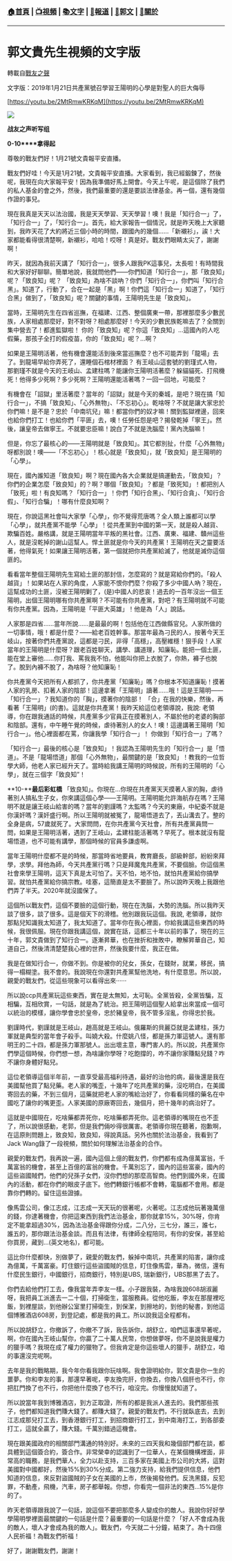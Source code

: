 ###  [:house:首頁](https://github.com/ourhimalayas/home) | [:tv:視頻](https://github.com/ourhimalayas/videos) | [:books:文字](https://github.com/ourhimalayas/txt) | [:newspaper:報道](https://github.com/ourhimalayas/news) | [:eagle:郭文](https://github.com/ourhimalayas/guomedia) | [:pray:關於](https://github.com/ourhimalayas/home/tree/master/about)
---
# 郭文貴先生視頻的文字版
轉載自[戰友之聲](http://littleantvoice.blogspot.com)

文字版：2019年1月21日共產黨號召學習王陽明的心學是對聖人的巨大侮辱
  

[https://youtu.be/2MtRmwKRKqM](https://youtu.be/2MtRmwKRKqM)

[![](https://1.bp.blogspot.com/-jup0ZMzQ-3s/XEgGQWyO4aI/AAAAAAAABV8/PNoTosdUD58s6l5c0GS4PO70V_L2W3yHwCLcBGAs/s400/111.PNG)](https://1.bp.blogspot.com/-jup0ZMzQ-3s/XEgGQWyO4aI/AAAAAAAABV8/PNoTosdUD58s6l5c0GS4PO70V_L2W3yHwCLcBGAs/s1600/111.PNG)

**战友之声听写组**
  

**0-10****拿得起**
  

尊敬的戰友們好！1月21號文貴報平安直播。
  

戰友們好哇！今天是1月21號，文貴報平安直播。大家看到，我已經鍛鍊了，然後呢，我現在向大家報平安！因為我準備好馬上開會。今天上午呢，是這個除了我們的私人基金的會之外，然後，我們最重要的還是要談法律基金。再一個，還有幾個作證的事兒。
  

現在我真是天天以法治國，我是天天學習、天天學習！噢！我是「知行合一」了，「知行合一」了，「知行合一」。首先，給大家報告一個情況，就是昨天晚上大家聽到，我昨天花了大約將近三個小時的時間，跟國內的幾個……「新襯衫」，誒！大家都能看得很清楚啊，新襯衫，哈哈！哎呀！真是好。戰友們眼睛太尖了，謝謝啊！
  

昨天，就因為我前天講了「知行合一」，很多人跟我PK這事兒，太長啦！有時間我和大家好好聊聊。簡單地說，我就問他們——你們知道「知行合一」，那「致良知」呢？「致良知」呢？ 「致良知」為啥不談吶？你們「知行合一」，你們叫「知行合黑」。知道了，行動了，合在一起是「黑」啊！你們這「知行合一」知道了，「知行合黑」做到了，「致良知」呢？關鍵的事情，王陽明先生是「致良知」。
  

當時，王陽明先生在四省巡撫，在福建、江西、整個廣東一帶，那裡那麼多少數民族，人家相處那麼好，對不對呀？相處那麼好！今天的少數民族乾嘛去了？全關到集中營去了！都進監獄啦！ 你的「致良知」呢？你這「致良知」…這國內的人吃假藥，那孩子全打的假疫苗，你的「致良知」呢？…啊？
  

如果是王陽明活著，他有機會還能活到後來當巡撫麼？也不可能弄到「龍場」去了。到龍場早給你弄死了，還睡個石棺材裡面？ 有王岐山這套號的劉瑾式人物，那劉瑾不就是今天的王岐山、孟建柱嗎？能讓你王陽明活著麼？躲貓貓死、打飛機死！他得多少死啊？多少死啊？王陽明還能活著嗎？一回一回地，可能麼？
  

有機會在「詔獄」里活著麼？當年的「詔獄」就是今天的秦城，是吧？現在搞「知行合一」，不搞「致良知」、「心外無物」、「不忘初心」。乾啥呀？不就是讓大家忠於你們嘛！是不是？忠於「中南坑兒」嘛！都當你們的奴才嘛！關到監獄裡邊，回來也給你們打工！也給你們「平匪」去，噢！任勞任怨是吧？揭發乾掉「寧王」。然後，讓皇帝去做寧王。不就要忠臣嘛！說白了不就是洗腦麼！黨內洗腦嘛！
  

但是，你忘了最核心的——王陽明就是「致良知」。其它都別扯，什麼「心外無物」呀都別說！噢——「不忘初心」！核心就是「致良知」，就「致良知」是王陽明的「心學」。
  

現在，國內誰知道「致良知」啊？現在國內各大企業就是搞運動去，「致良知」？你們的企業怎麼「致良知」的？啊？哪個「致良知」？都是「致死知」！都把別人「致死」啦！有良知嗎？「知行合一」！你們「知行合黑」、「知行合貪」、「知行合假」、「知行合騙」！哪有什麼良知啊？
  

現在，你說這黑社會叫大家學「心學」，你不覺得荒唐嗎？全人類上誰都可以學「心學」，就共產黨不能學「心學」！從共產黨到中國的第一天，就是殺人越貨、欺騙百姓。嚴格講，就是王陽明當年平叛的黑社會。江西、廣東、福建、贛州這些人，就是沒乾掉的謝山這幫人。悍土匪就是你今天的共產黨！王陽明在天之靈要活著，他得氣死！如果讓王陽明活著，第一個就把你共產黨給滅了，他就是滅你這個匪的。
  

看看當年整個王陽明先生寫給土匪的那封信，怎麼寫的？就是寫給你們的。「殺人越貨」！如果站在人家的角度，人家能不恨你們麼？你殺了多少中國人吶？現在，這幫成功的土匪，沒被王陽明剿了，(是)中國人的悲哀！過去的一百年沒出一個王陽明，出個王陽明哪有你共產黨啊？不可能有你共產黨，對吧？有王陽明就不可能有你共產黨。因為，王陽明是「平匪大英雄」！他是為「人」說話。
  

人家那是四省……當年所說……是最最的啊！包括他在江西做縣官兒。人家所做的一切事情，哦！都是什麼？——給老百姓幹事。那當年最為刁民的人，按著今天王岐山，按著你們共產黨說，這都是刁民，非得「高穩」，高壓維穩！狠手段！人家當年的王陽明是什麼呀？跟老百姓聊天，講學、講道理，知廉恥。能把一個土匪，能在堂上審他……你打我、罵我我不怕，他能叫你把上衣脫了，你熱，褲子也脫了。脫到內褲不脫了，為啥呀？他知廉恥！
  

你共產黨今天把所有人都抓了，你共產黨「知廉恥」嗎？你根本不知道廉恥！摸著人家的乳房、扣著人家的陰部！這邊拿著「王陽明」讀著……哦！這是王陽明——「知行合一」？我知道你的「胸」，摸著你的陰部！ 「合」在我的快樂，然後，再看著「王陽明」(的書)。這就是你共產黨！我昨天給這位老領導說，我說: 老領導，你在跟我通話的時候，共產黨多少官員正在摸著別人，不屬於他的老婆的胸部和陰部。還有，中午睡午覺的時候，虐待著別人的女人！噢！這邊講著王陽明「知行合一」。他心裡面都在罵，你讓我學「知行合一」！ 你做到「知行合一」了嗎？
  

「知行合一」最後的核心是「致良知」！我認為王陽明先生的「知行合一」是「悟道」。不是「龍場悟道」那個「心外無物」，最關鍵的是「致良知」！教我的一位哲學大師，他老人家已經升天了。當時給我講王陽明的時候說，所有的王陽明的「心學」，就在三個字「致良知”！
  

**10-****最后彩虹橋**
「致良知」。你現在…你現在共產黨天天摸著人家的胸，虐待著別人搞私生子女，你來講這個心學——王陽明。王陽明能允許海航存在嗎？王陽明不就是讓王岐山給害的嗎？當年的劉謹嗎？太監嗎？今天的東廠，中紀委不就是你漢奸嗎？漢奸盛行啊。所以王陽明就被冤了，龍場悟道去了，丟山溝去了。整的全身是病，57歲就死了。大家問問，在你共產黨今天社會，所有共產黨員問一問，如果是王陽明活著，遇到了王岐山，孟建柱能活著嗎？早死了。根本就沒有龍場悟道，也不可能有講學，那個時候的官員多謙虛啊。  
  

當年王陽明什麼都不是的時候，那當時省地要員，教育廳長，部級幹部，紛紛來拜學，求學。拜他為師，今天共產黨行嗎？只是拜魔鬼共產黨，不要個臉。你這個黑社會來學王陽明，這天下真是太可怕了。天不怕，地不怕，就怕共產黨給你搞學習。就怕共產黨給你搞宗教。哇塞，這簡直是太不要臉了。所以說昨天晚上我跟他們弄了半天。2020年就沒國保了。
  

這個所以戰友們，這個不要臉的這個行動，現在在洗腦，大勢的洗腦。所以我昨天談了很多，談了很多。這是個天下的滑稽。他別跟我玩這個。我說, 老領導，就你那點兒知識我太知道了，我太知道了。當年你在我心裡面，你給我講這些東西的時候，我很佩服。現在你跟我講這個，說實在話，這都三十年以前的事了，現在的三十年，郭文貴做到了知行合一。逐漸昇華，也在挫折和挫敗中，瞭解昇華自己，知道自己，然後清清楚楚我心裡的世界，然後我要什麼，我正在做。
  

我是在做知行合一，你做不到。你是被你的兒女，孫女，在錢財，就業，移民，搞得一榻糊塗。我不會的。我說現在你還對共產黨幫他洗地，有什麼意思。所以說，親愛的戰友們，從這些現象可以看得出來······
  

所以說ccp共產黨玩這些東西，實在是太無知，太可恥。全黨皆殺，全黨皆騙，互相騙，互相欣賞，一句話，就是為了統治。把王陽明這個聖人給拿出來當成一個可以統治的模樣，讓你學會忠於皇帝，忠於豬皇帝，我不管多淫亂，你得忠於我。
  

劉謹時代，劉謹就是王岐山，趙高就是王岐山。俄羅斯的貝麗亞就是孟建柱，孫力軍就是典型的當年會子殺手。叫嬈大殺。什麼姚八怪，都是孫力軍這號人。還有那明王的二十四，都是孫力軍那號人。出出壞主意，專門害人的。所以說，共產黨你們學這個時候，你們想一想，為啥讓你學呀？吃飽撐的，咋不讓你家賺點兒錢？咋不讓你身體好點兒。
  

這位老領導這個半年前，一直享受最高福利待遇，最好的治他的病，最後還是我在美國幫他買了點兒藥。老人家的嘴歪，十幾年了吃共產黨的藥，沒吃明白，在美國寄回去的藥，不到三個月，這藥就把老人家的嘴給治好了，你看看同樣的藥名在中國吃了讓你的嘴更歪。人家美國的原廠寄回去，幾個月，把十幾年的病治好了。
  

這就是中國現在，吃啥藥都弄死你，吃啥藥都弄死你。這老領導的嘴現在也不歪了，所以說很感動，老郭，但是我們倆吵得很厲害。老領導你現在聽著，抱歉啊，在這原則問題上，致良知，致良知，得說真話。另外也關於法治基金，我看到了Jack Wang錄了一段視頻，關於如何理解法治基金的合作。
  

親愛的戰友們，我再說一遍，國內這個上億的戰友們，你們都有成為億萬富翁，千萬富翁的機會，甚至上百億的富翁的機會。千萬別忘了，國內的這些富豪，國內的這些盜國賊們，他們的兒孫子女們，沒你們想的那麼高智商。他們到國外來，在國內的活動，都在你們的眼皮子底下。他們轉銀行帳都不會轉，電腦都不會用。都是靠你們轉的。留住這些證據。
  

像馬雲公司，像江志成，江志成一天天玩的很著呢，火著呢。江志成他玩著幾萬億的錢，你逮著機會，你把這東西到我們法治基金，那你就拿15%，30%呀，你肯定不能拿超過30%，因為法治基金得跟你分成，二八分，三七分，誰三，誰七，誰五的，那你跟法治基金談。而且有法律，有律師全程陪同，有你的安保，甚至給你買房，藏到…(英文地名)，都可能。
  

這比你什麼都快，別做夢了，親愛的戰友們，躲掉中南坑，共產黨的陷害，讓你成為億萬，千萬富豪。盯住銀行這些盜國賊的信息，盯住像馬雲，華為，微信，還有什麼民生銀行，中國銀行，招商銀行，特別是UBS, 瑞新銀行，UBS那黑了去了。
  

你們去給他們打工去，像我當年弄李友一樣。小子跟我裝，為啥我說608胡淑麗呀，我把員工派進去一二十個，打掃衛生，當服務員。從他吃飯，李友在那屋裡吃飯，到裡屋談，到他辦公室里打掃衛生，到保潔，到擦地的，到他的秘書，到他這個博雅酒店608房，到登記處，都是我的員工。所以說我這全程都有。
  

所以說胡舒立，你撤訴了，你撤不了訴，我告訴你，胡舒立，咱們這事還早著呢，啊，你在國內王岐山幫你，你贏了二十萬人民幣，你想做夢呀，你不是說我是權力的獵手嗎？我現在成了權力的獵物了。但我肯定是你這些壞人的獵手，胡舒立，咱的事還沒完呢啊。
  

去年是我的戰略期，我今年你看我跟你玩啥啊。我會證明給你，郭文貴是你一生的噩夢。你和李友的事，那還早著呢，李友換完肝，你換去，你換八個肝也不行，你把肛門換了也不行，你把他什麼換了也不行，咱沒完。你慢慢就知道了。
  

所以說當年我到博雅酒店，到方正取證，所有的都是我派人進去的。我們那些孩子，他們都知道我們賺大錢了。都賺大錢了。親愛的戰友們，不行就臥底去，去到江志成那兒打工去，到香港銀行打工，到招商銀行打工，到中南海打工，到各部委打工，這就全贏了，賺大錢。千萬別錯過這機會。
  

現在跟美國政府的相關部門溝通的特別好。未來的三四天我和幾個部門都在談，都具體到這個簽合約，簽合作。非常榮幸的認識到了一位華人，在某個機構裡面，非常高的職務，是我們華人，全力以赴支持，三百多家在美國上市公司的大將，這對美國對中國都好，然後15%到30%分成。第二強力支持，給我們提供信息，他們知道的信息，來反對盜國賊的子女在美國的上市，然後揭發他們。反洗黑錢，反犯罪，不動產，飛機，汽車，房子都舉報。你想，你看完一個非法的東西…15%是你的了。
  

昨天老領導跟我說了一句話，說這個不要把那麼多人變成你的敵人。我說你好好學學陽明學裡面最關鍵的一句話是什麼？最重要的一句話是什麼？「好人不會成為我的敵人，壞人才會成為我的敵人」。戰友們，今天就二十分鐘，結束了。為十四億人民祈福！為戰友們祈福！
  

好了，謝謝戰友們，謝謝！
<u></u><sub></sub><sup></sup><strike></strike>
